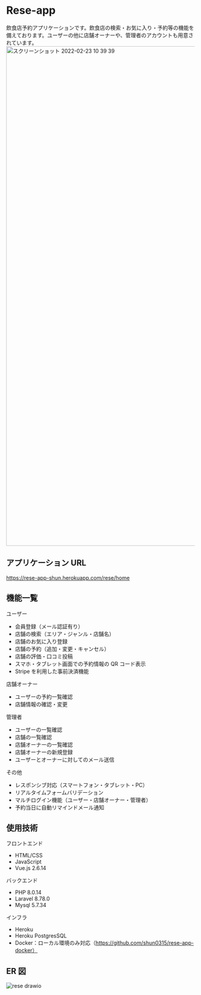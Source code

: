 # Rese-app

飲食店予約アプリケーションです。飲食店の検索・お気に入り・予約等の機能を備えております。ユーザーの他に店舗オーナーや、管理者のアカウントも用意されています。
<img width="1336" alt="スクリーンショット 2022-02-23 10 39 39" src="https://user-images.githubusercontent.com/91045911/155640873-ec5c001a-18c0-4247-8071-dcda3079319e.png">

## アプリケーション URL

https://rese-app-shun.herokuapp.com/rese/home

## 機能一覧

ユーザー

-   会員登録（メール認証有り）
-   店舗の検索（エリア・ジャンル・店舗名）
-   店舗のお気に入り登録
-   店舗の予約（追加・変更・キャンセル）
-   店舗の評価・口コミ投稿
-   スマホ・タブレット画面での予約情報の QR コード表示
-   Stripe を利用した事前決済機能

店舗オーナー

-   ユーザーの予約一覧確認
-   店舗情報の確認・変更

管理者

-   ユーザーの一覧確認
-   店舗の一覧確認
-   店舗オーナーの一覧確認
-   店舗オーナーの新規登録
-   ユーザーとオーナーに対してのメール送信

その他

-   レスポンシブ対応（スマートフォン・タブレット・PC）
-   リアルタイムフォームバリデーション
-   マルチログイン機能（ユーザー・店舗オーナー・管理者）
-   予約当日に自動リマインドメール通知

## 使用技術

フロントエンド

-   HTML/CSS
-   JavaScript
-   Vue.js 2.6.14

バックエンド

-   PHP 8.0.14
-   Laravel 8.78.0
-   Mysql 5.7.34

インフラ

-   Heroku
-   Heroku PostgresSQL
-   Docker：ローカル環境のみ対応（https://github.com/shun0315/rese-app-docker）

## ER 図

![rese drawio](https://user-images.githubusercontent.com/91045911/155051780-a16c63d9-a6ec-4251-b37d-eae97ed56da5.png)
